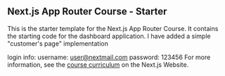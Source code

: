 ## Next.js App Router Course - Starter

This is the starter template for the Next.js App Router Course. It contains the starting code for the dashboard application.
I have added a simple "customer's page" implementation

login info:
username: user@nextmail.com
password: 123456
For more information, see the [course curriculum](https://nextjs.org/learn) on the Next.js Website.
